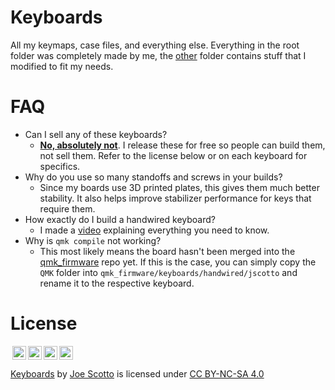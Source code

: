 # Keyboards

All my keymaps, case files, and everything else. Everything in the root folder was completely made by me, the [other](https://github.com/joe-scotto/keyboards/tree/main/Other) folder contains stuff that I modified to fit my needs.

# FAQ
- Can I sell any of these keyboards?
  - <ins>**No, absolutely not**</ins>. I release these for free so people can build them, not sell them. Refer to the license below or on each keyboard for specifics.
- Why do you use so many standoffs and screws in your builds?
  - Since my boards use 3D printed plates, this gives them much better stability. It also helps improve stabilizer performance for keys that require them.
- How exactly do I build a handwired keyboard?
  - I made a [video](https://www.youtube.com/watch?v=hjml-K-pV4E) explaining everything you need to know.
- Why is `qmk compile` not working?
  - This most likely means the board hasn't been merged into the [qmk_firmware](https://github.com/qmk/qmk_firmware) repo yet. If this is the case, you can simply copy the `QMK` folder into `qmk_firmware/keyboards/handwired/jscotto` and rename it to the respective keyboard.

# License

<img style="height:22px!important;margin-left:3px;vertical-align:text-bottom;" src="https://mirrors.creativecommons.org/presskit/icons/cc.svg?ref=chooser-v1"><img style="height:22px!important;margin-left:3px;vertical-align:text-bottom;" src="https://mirrors.creativecommons.org/presskit/icons/by.svg?ref=chooser-v1"><img style="height:22px!important;margin-left:3px;vertical-align:text-bottom;" src="https://mirrors.creativecommons.org/presskit/icons/nc.svg?ref=chooser-v1"><img style="height:22px!important;margin-left:3px;vertical-align:text-bottom;" src="https://mirrors.creativecommons.org/presskit/icons/sa.svg?ref=chooser-v1"></a></p>

<p xmlns:cc="http://creativecommons.org/ns#" xmlns:dct="http://purl.org/dc/terms/"><a property="dct:title" rel="cc:attributionURL" href="https://github.com/joe-scotto/keyboards.git">Keyboards</a> by <a rel="cc:attributionURL dct:creator" property="cc:attributionName" href="https://github.com/joe-scotto">Joe Scotto</a> is licensed under <a href="http://creativecommons.org/licenses/by-nc-sa/4.0/?ref=chooser-v1" target="_blank" rel="license noopener noreferrer" style="display:inline-block;">CC BY-NC-SA 4.0
